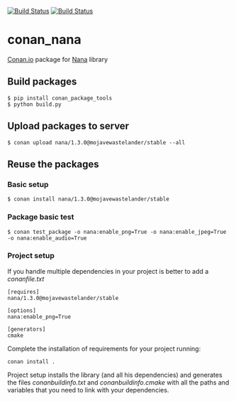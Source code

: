 [![Build Status](https://ci.appveyor.com/api/projects/status/github/MojaveWastelander/conan_nana)](https://ci.appveyor.com/project/MojaveWastelander/conan-nana)
[![Build Status](https://travis-ci.org/MojaveWastelander/conan_nana.svg)](https://travis-ci.org/MojaveWastelander/conan_nana)
# conan_nana

[Conan.io](https://conan.io) package for [Nana](https://github.com/cnjinhao/nana) library

## Build packages

    $ pip install conan_package_tools
    $ python build.py
    
## Upload packages to server

    $ conan upload nana/1.3.0@mojavewastelander/stable --all
    
## Reuse the packages

### Basic setup

    $ conan install nana/1.3.0@mojavewastelander/stable

### Package basic test
    $ conan test_package -o nana:enable_png=True -o nana:enable_jpeg=True -o nana:enable_audio=True    
    
### Project setup

If you handle multiple dependencies in your project is better to add a *conanfile.txt*
    
    [requires]
    nana/1.3.0@mojavewastelander/stable

    [options]
    nana:enable_png=True
    
    [generators]
    cmake

Complete the installation of requirements for your project running:</small></span>

    conan install . 

Project setup installs the library (and all his dependencies) and generates the files *conanbuildinfo.txt* and *conanbuildinfo.cmake* with all the paths and variables that you need to link with your dependencies.
